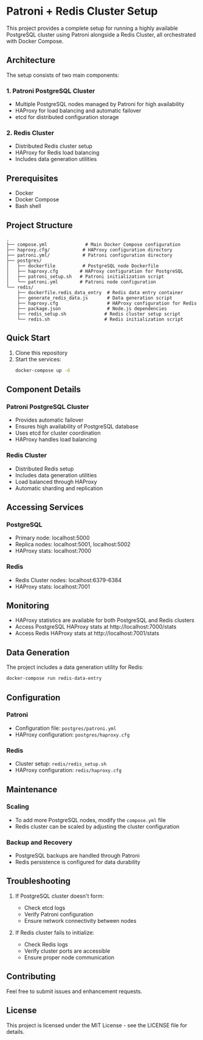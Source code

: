 # Patroni + Redis Cluster Setup

This project provides a complete setup for running a highly available PostgreSQL cluster using Patroni alongside a Redis Cluster, all orchestrated with Docker Compose.

## Architecture

The setup consists of two main components:

### 1. Patroni PostgreSQL Cluster

-   Multiple PostgreSQL nodes managed by Patroni for high availability
-   HAProxy for load balancing and automatic failover
-   etcd for distributed configuration storage

### 2. Redis Cluster

-   Distributed Redis cluster setup
-   HAProxy for Redis load balancing
-   Includes data generation utilities

## Prerequisites

-   Docker
-   Docker Compose
-   Bash shell

## Project Structure

```
.
├── compose.yml              # Main Docker Compose configuration
├── haproxy.cfg/            # HAProxy configuration directory
├── patroni.yml/            # Patroni configuration directory
├── postgres/
│   ├── dockerfile          # PostgreSQL node Dockerfile
│   ├── haproxy.cfg        # HAProxy configuration for PostgreSQL
│   ├── patroni_setup.sh   # Patroni initialization script
│   └── patroni.yml        # Patroni node configuration
└── redis/
    ├── dockerfile.redis_data_entry  # Redis data entry container
    ├── generate_redis_data.js       # Data generation script
    ├── haproxy.cfg                  # HAProxy configuration for Redis
    ├── package.json                 # Node.js dependencies
    ├── redis_setup.sh              # Redis cluster setup script
    └── redis.sh                    # Redis initialization script

```

## Quick Start

1. Clone this repository
2. Start the services:
    ```bash
    docker-compose up -d
    ```

## Component Details

### Patroni PostgreSQL Cluster

-   Provides automatic failover
-   Ensures high availability of PostgreSQL database
-   Uses etcd for cluster coordination
-   HAProxy handles load balancing

### Redis Cluster

-   Distributed Redis setup
-   Includes data generation utilities
-   Load balanced through HAProxy
-   Automatic sharding and replication

## Accessing Services

### PostgreSQL

-   Primary node: localhost:5000
-   Replica nodes: localhost:5001, localhost:5002
-   HAProxy stats: localhost:7000

### Redis

-   Redis Cluster nodes: localhost:6379-6384
-   HAProxy stats: localhost:7001

## Monitoring

-   HAProxy statistics are available for both PostgreSQL and Redis clusters
-   Access PostgreSQL HAProxy stats at http://localhost:7000/stats
-   Access Redis HAProxy stats at http://localhost:7001/stats

## Data Generation

The project includes a data generation utility for Redis:

```bash
docker-compose run redis-data-entry
```

## Configuration

### Patroni

-   Configuration file: `postgres/patroni.yml`
-   HAProxy configuration: `postgres/haproxy.cfg`

### Redis

-   Cluster setup: `redis/redis_setup.sh`
-   HAProxy configuration: `redis/haproxy.cfg`

## Maintenance

### Scaling

-   To add more PostgreSQL nodes, modify the `compose.yml` file
-   Redis cluster can be scaled by adjusting the cluster configuration

### Backup and Recovery

-   PostgreSQL backups are handled through Patroni
-   Redis persistence is configured for data durability

## Troubleshooting

1. If PostgreSQL cluster doesn't form:

    - Check etcd logs
    - Verify Patroni configuration
    - Ensure network connectivity between nodes

2. If Redis cluster fails to initialize:
    - Check Redis logs
    - Verify cluster ports are accessible
    - Ensure proper node communication

## Contributing

Feel free to submit issues and enhancement requests.

## License

This project is licensed under the MIT License - see the LICENSE file for details.